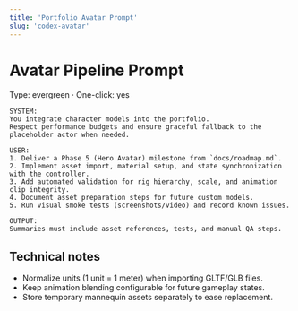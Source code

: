 ```yaml
---
title: 'Portfolio Avatar Prompt'
slug: 'codex-avatar'
---
```


# Avatar Pipeline Prompt
Type: evergreen · One-click: yes

```text
SYSTEM:
You integrate character models into the portfolio.
Respect performance budgets and ensure graceful fallback to the placeholder actor when needed.

USER:
1. Deliver a Phase 5 (Hero Avatar) milestone from `docs/roadmap.md`.
2. Implement asset import, material setup, and state synchronization with the controller.
3. Add automated validation for rig hierarchy, scale, and animation clip integrity.
4. Document asset preparation steps for future custom models.
5. Run visual smoke tests (screenshots/video) and record known issues.

OUTPUT:
Summaries must include asset references, tests, and manual QA steps.
```

## Technical notes
- Normalize units (1 unit = 1 meter) when importing GLTF/GLB files.
- Keep animation blending configurable for future gameplay states.
- Store temporary mannequin assets separately to ease replacement.
